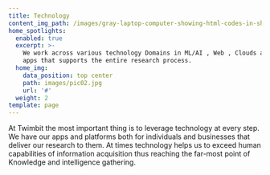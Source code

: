 ```yaml
---
title: Technology
content_img_path: /images/gray-laptop-computer-showing-html-codes-in-shallow-focus-160107.jpg
home_spotlights:
  enabled: true
  excerpt: >-
    We work across various technology Domains in ML/AI , Web , Clouds and Mobile
    apps that supports the entire research process.
  home_img:
    data_position: top center
    path: images/pic02.jpg
    url: '#'
  weight: 2
template: page
---
```

At Twimbit the most important thing is to leverage technology at every step. We have our apps and platforms both for individuals and businesses that deliver our research to them. At times technology helps us to exceed human capabilities of information acquisition thus reaching the far-most point of Knowledge and intelligence gathering.
